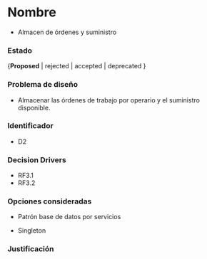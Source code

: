 # Nombre
* Almacen de órdenes y suministro

### Estado

{**Proposed** | rejected | accepted | deprecated }

### Problema de diseño 

* Almacenar las órdenes de trabajo por operario y el suministro disponible. 

### Identificador 

* D2 

### Decision Drivers
* RF3.1
* RF3.2

### Opciones consideradas

* Patrón base de datos por servicios 

* Singleton

### Justificación 

#
